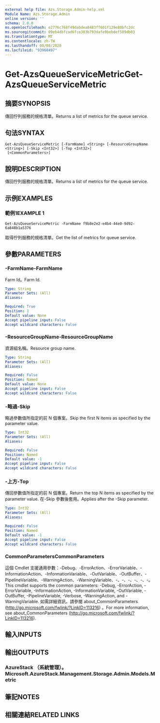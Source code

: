 ```yaml
---
external help file: Azs.Storage.Admin-help.xml
Module Name: Azs.Storage.Admin
online version: ''
schema: 2.0.0
ms.openlocfilehash: e2776c768f49dabdea8483ff601f129e80bfc2dc
ms.sourcegitcommit: 09eb4dbfcad6fce303b793dafe9bebdef589db03
ms.translationtype: MT
ms.contentlocale: zh-TW
ms.lasthandoff: 08/08/2020
ms.locfileid: "93968497"
---
```

# <span data-ttu-id="8568d-101">Get-AzsQueueServiceMetric</span><span class="sxs-lookup"><span data-stu-id="8568d-101">Get-AzsQueueServiceMetric</span></span>

## <span data-ttu-id="8568d-102">摘要</span><span class="sxs-lookup"><span data-stu-id="8568d-102">SYNOPSIS</span></span>
<span data-ttu-id="8568d-103">傳回佇列服務的規格清單。</span><span class="sxs-lookup"><span data-stu-id="8568d-103">Returns a list of metrics for the queue service.</span></span>

## <span data-ttu-id="8568d-104">句法</span><span class="sxs-lookup"><span data-stu-id="8568d-104">SYNTAX</span></span>

```
Get-AzsQueueServiceMetric [-FarmName] <String> [-ResourceGroupName <String>] [-Skip <Int32>] [-Top <Int32>]
 [<CommonParameters>]
```

## <span data-ttu-id="8568d-105">說明</span><span class="sxs-lookup"><span data-stu-id="8568d-105">DESCRIPTION</span></span>
<span data-ttu-id="8568d-106">傳回佇列服務的規格清單。</span><span class="sxs-lookup"><span data-stu-id="8568d-106">Returns a list of metrics for the queue service.</span></span>

## <span data-ttu-id="8568d-107">示例</span><span class="sxs-lookup"><span data-stu-id="8568d-107">EXAMPLES</span></span>

### <span data-ttu-id="8568d-108">範例1</span><span class="sxs-lookup"><span data-stu-id="8568d-108">EXAMPLE 1</span></span>
```
Get-AzsQueueServiceMetric -FarmName f9b8e2e2-e4b4-44e0-9d92-6a848b1a5376
```

<span data-ttu-id="8568d-109">取得佇列服務的規格清單。</span><span class="sxs-lookup"><span data-stu-id="8568d-109">Get the list of metrics for queue service.</span></span>

## <span data-ttu-id="8568d-110">參數</span><span class="sxs-lookup"><span data-stu-id="8568d-110">PARAMETERS</span></span>

### <span data-ttu-id="8568d-111">-FarmName</span><span class="sxs-lookup"><span data-stu-id="8568d-111">-FarmName</span></span>
<span data-ttu-id="8568d-112">Farm Id。</span><span class="sxs-lookup"><span data-stu-id="8568d-112">Farm Id.</span></span>

```yaml
Type: String
Parameter Sets: (All)
Aliases:

Required: True
Position: 1
Default value: None
Accept pipeline input: False
Accept wildcard characters: False
```

### <span data-ttu-id="8568d-113">-ResourceGroupName</span><span class="sxs-lookup"><span data-stu-id="8568d-113">-ResourceGroupName</span></span>
<span data-ttu-id="8568d-114">資源組名稱。</span><span class="sxs-lookup"><span data-stu-id="8568d-114">Resource group name.</span></span>

```yaml
Type: String
Parameter Sets: (All)
Aliases:

Required: False
Position: Named
Default value: None
Accept pipeline input: False
Accept wildcard characters: False
```

### <span data-ttu-id="8568d-115">-略過</span><span class="sxs-lookup"><span data-stu-id="8568d-115">-Skip</span></span>
<span data-ttu-id="8568d-116">略過參數值所指定的前 N 個專案。</span><span class="sxs-lookup"><span data-stu-id="8568d-116">Skip the first N items as specified by the parameter value.</span></span>

```yaml
Type: Int32
Parameter Sets: (All)
Aliases:

Required: False
Position: Named
Default value: -1
Accept pipeline input: False
Accept wildcard characters: False
```

### <span data-ttu-id="8568d-117">-上方</span><span class="sxs-lookup"><span data-stu-id="8568d-117">-Top</span></span>
<span data-ttu-id="8568d-118">傳回參數值所指定的前 N 個專案。</span><span class="sxs-lookup"><span data-stu-id="8568d-118">Return the top N items as specified by the parameter value.</span></span>
<span data-ttu-id="8568d-119">在-Skip 參數後套用。</span><span class="sxs-lookup"><span data-stu-id="8568d-119">Applies after the -Skip parameter.</span></span>

```yaml
Type: Int32
Parameter Sets: (All)
Aliases:

Required: False
Position: Named
Default value: -1
Accept pipeline input: False
Accept wildcard characters: False
```

### <span data-ttu-id="8568d-120">CommonParameters</span><span class="sxs-lookup"><span data-stu-id="8568d-120">CommonParameters</span></span>
<span data-ttu-id="8568d-121">這個 Cmdlet 支援通用參數：-Debug、-ErrorAction、-ErrorVariable、-InformationAction、-InformationVariable、-OutVariable、-OutBuffer、-PipelineVariable、-WarningAction、-WarningVariable、-、-、-、-、-、-。</span><span class="sxs-lookup"><span data-stu-id="8568d-121">This cmdlet supports the common parameters: -Debug, -ErrorAction, -ErrorVariable, -InformationAction, -InformationVariable, -OutVariable, -OutBuffer, -PipelineVariable, -Verbose, -WarningAction, and -WarningVariable.</span></span> <span data-ttu-id="8568d-122">如需詳細資訊，請參閱 about_CommonParameters (http://go.microsoft.com/fwlink/?LinkID=113216) 。</span><span class="sxs-lookup"><span data-stu-id="8568d-122">For more information, see about_CommonParameters (http://go.microsoft.com/fwlink/?LinkID=113216).</span></span>

## <span data-ttu-id="8568d-123">輸入</span><span class="sxs-lookup"><span data-stu-id="8568d-123">INPUTS</span></span>

## <span data-ttu-id="8568d-124">輸出</span><span class="sxs-lookup"><span data-stu-id="8568d-124">OUTPUTS</span></span>

### <span data-ttu-id="8568d-125">AzureStack （系統管理）。</span><span class="sxs-lookup"><span data-stu-id="8568d-125">Microsoft.AzureStack.Management.Storage.Admin.Models.Metric</span></span>

## <span data-ttu-id="8568d-126">筆記</span><span class="sxs-lookup"><span data-stu-id="8568d-126">NOTES</span></span>

## <span data-ttu-id="8568d-127">相關連結</span><span class="sxs-lookup"><span data-stu-id="8568d-127">RELATED LINKS</span></span>
